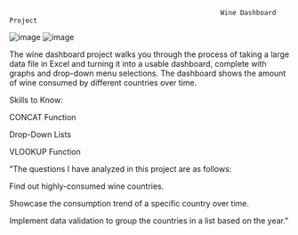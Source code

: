                                                          Wine Dashboard Project 

![image](https://github.com/budding-tech-savvy/Wine-Consumption-by-Country/assets/117060060/e998b72e-3181-4b0f-ace7-d51240afc93c)
![image](https://github.com/budding-tech-savvy/Wine-Consumption-by-Country/assets/117060060/b1fe2b8c-fe18-49f2-accc-55beca2abf6c)





The wine dashboard project walks you through the process of taking a large data file in Excel and turning it into a usable dashboard, complete with graphs and drop-down menu selections. The dashboard shows the amount of wine consumed by different countries over time.

Skills to Know:

CONCAT Function

Drop-Down Lists

VLOOKUP Function



"The questions I have analyzed in this project are as follows:

Find out highly-consumed wine countries.
 
Showcase the consumption trend of a specific country over time.
 
Implement data validation to group the countries in a list based on the year."
